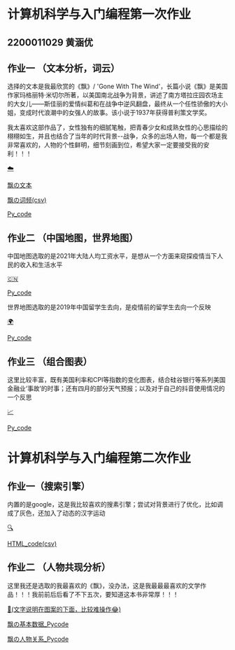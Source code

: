 # 计算机科学与入门编程第一次作业
## 2200011029 黄涵优
## 作业一 （文本分析，词云）
选择的文本是我最欣赏的《飘》/ 'Gone With The Wind'，长篇小说《飘》是美国作家玛格丽特·米切尔所著，以美国南北战争为背景，讲述了南方塔拉庄园农场主的大女儿——斯佳丽的爱情纠葛和在战争中逆风翻盘，最终从一个任性骄傲的大小姐，变成时代浪潮中的女强人的故事。该小说于1937年获得普利策文学奖。

我太喜欢这部作品了，女性独有的细腻笔触，把青春少女和成熟女性的心思描绘的栩栩如生，并且也结合了当年的时代背景--战争，众多的出场人物，每一个都是我非常喜欢的，人物的个性鲜明，细节刻画到位，希望大家一定要接受我的安利！！！

[☁️](https://huanghanyou.github.io/飘-词云.html)

[飘の文本](https://huanghanyou.github.io/飘.txt)

[飘の词频(csv)](https://huanghanyou.github.io/飘-词频.csv)

[Py_code](https://huanghanyou.github.io/飘.py)

## 作业二 （中国地图，世界地图）
中国地图选取的是2021年大陆人均工资水平，是想从一个方面来窥探疫情当下人民的收入和生活水平

[🇨🇳](https://huanghanyou.github.io/中国地图.html)

[Py_code](https://huanghanyou.github.io/中国地图.py)

世界地图选取的是2019年中国留学生去向，是疫情前的留学生去向一个反映

[🌍](https://huanghanyou.github.io/世界地图.html)

[Py_code](https://huanghanyou.github.io/世界地图.py)

## 作业三 （组合图表）

这里比较丰富，既有美国利率和CPI等指数的变化图表，结合硅谷银行等系列美国金融业‘事故’的时事；还有四月的部分天气预报；以及对于自己的抖音使用情况的一个反思

[📈](https://huanghanyou.github.io/组合图表.html)

[Py_code](https://huanghanyou.github.io/组合图表.py)

# 计算机科学与入门编程第二次作业
## 作业一（搜索引擎）
内置的是google，这是我比较喜欢的搜素引擎；尝试对背景进行了优化，比如调成了灰色，还加入了动态的汉字运动

[🔍](https://huanghanyou.github.io/google.html)

[HTML_code(csv)](https://huanghanyou.github.io/google.csv)

## 作业二 （人物共现分析）
这里我还是选取的我最喜欢的《飘》，没办法，这是我最最最喜欢的文学作品！！！我前前后后看了不下五次，要知道这本书非常厚！！！

[👩(文字说明在图案的下面，比较难操作😂)](https://huanghanyou.github.io/飘-人物共现分析.html)

[飘の基本数据_Pycode](https://huanghanyou.github.io/飘-基本数据.py)

[飘の人物关系_Pycode](https://huanghanyou.github.io/飘-人物关系.py)
